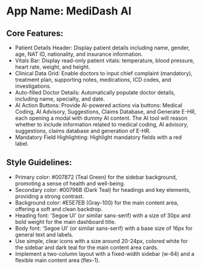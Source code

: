 # **App Name**: MediDash AI

## Core Features:

- Patient Details Header: Display patient details including name, gender, age, NAT ID, nationality, and insurance information.
- Vitals Bar: Display read-only patient vitals: temperature, blood pressure, heart rate, weight, and height.
- Clinical Data Grid: Enable doctors to input chief complaint (mandatory), treatment plan, supporting notes, medications, ICD codes, and investigations.
- Auto-filled Doctor Details: Automatically populate doctor details, including name, specialty, and date.
- AI Action Buttons: Provide AI-powered actions via buttons: Medical Coding, AI Advisory, Suggestions, Claims Database, and Generate E-HR, each opening a modal with dummy AI content. The AI tool will reason whether to include information related to medical coding, AI advisory, suggestions, claims database and generation of E-HR.
- Mandatory Field Highlighting: Highlight mandatory fields with a red label.

## Style Guidelines:

- Primary color: #007872 (Teal Green) for the sidebar background, promoting a sense of health and well-being.
- Secondary color: #00796B (Dark Teal) for headings and key elements, providing a strong contrast.
- Background color: #E5E7EB (Gray-100) for the main content area, offering a soft and clean backdrop.
- Heading font: 'Segoe UI' (or similar sans-serif) with a size of 30px and bold weight for the main dashboard title.
- Body font: 'Segoe UI' (or similar sans-serif) with a base size of 16px for general text and labels.
- Use simple, clear icons with a size around 20-24px, colored white for the sidebar and dark teal for the main content area cards.
- Implement a two-column layout with a fixed-width sidebar (w-64) and a flexible main content area (flex-1).